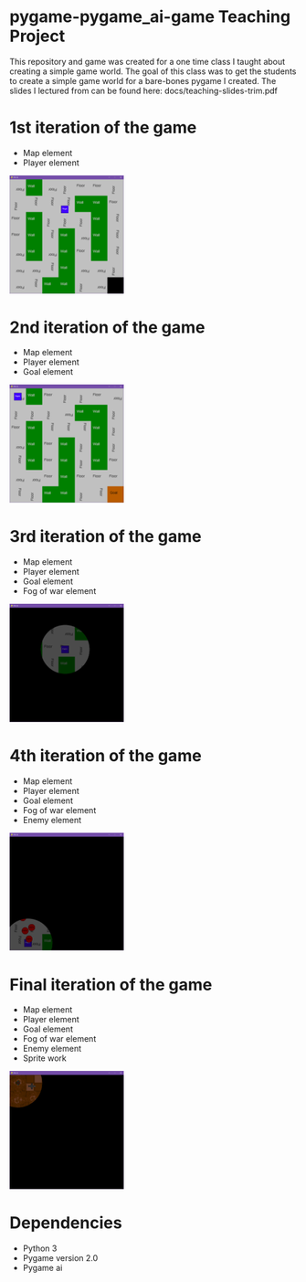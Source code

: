 # pygame-pygame_ai-game Teaching Project
This repository and game was created for a one time class I taught about creating a simple game world. The goal of this class was to get the students to create a simple game world for a bare-bones pygame I created. The slides I lectured from can be found here: docs/teaching-slides-trim.pdf


# 1st iteration of the game
- Map element
- Player element
<img src="docs/1st-iteration-screenshot.png" width="200" />

# 2nd iteration of the game
- Map element
- Player element
- Goal element
<img src="docs/2nd-iteration-screenshot.png" width="200" />

# 3rd iteration of the game
- Map element
- Player element
- Goal element
- Fog of war element
<img src="docs/3rd-iteration-screenshot.png" width="200" />

# 4th iteration of the game
- Map element
- Player element
- Goal element
- Fog of war element
- Enemy element
<img src="docs/4th-iteration-screenshot.png" width="200" />

# Final iteration of the game
- Map element
- Player element
- Goal element
- Fog of war element
- Enemy element
- Sprite work
<img src="docs/final-iteration-screenshot.png" width="200" />

# Dependencies
- Python 3
- Pygame version 2.0 
- Pygame ai
